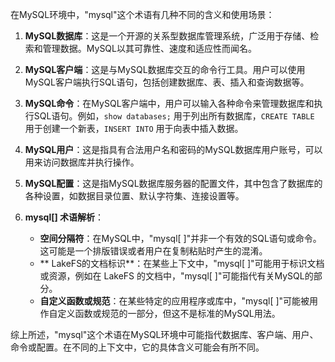 
在MySQL环境中，"mysql"这个术语有几种不同的含义和使用场景：

1. **MySQL数据库**：这是一个开源的关系型数据库管理系统，广泛用于存储、检索和管理数据。MySQL以其可靠性、速度和适应性而闻名。

2. **MySQL客户端**：这是与MySQL数据库交互的命令行工具。用户可以使用MySQL客户端执行SQL语句，包括创建数据库、表、插入和查询数据等。

3. **MySQL命令**：在MySQL客户端中，用户可以输入各种命令来管理数据库和执行SQL语句。例如，`show databases;` 用于列出所有数据库，`CREATE TABLE` 用于创建一个新表，`INSERT INTO` 用于向表中插入数据。

4. **MySQL用户**：这是指具有合法用户名和密码的MySQL数据库用户账号，可以用来访问数据库并执行操作。

5. **MySQL配置**：这是指MySQL数据库服务器的配置文件，其中包含了数据库的各种设置，如数据目录位置、默认字符集、连接设置等。

6. **mysql[] 术语解析**：
   - **空间分隔符**：在MySQL中，"mysql[ ]"并非一个有效的SQL语句或命令。这可能是一个排版错误或者用户在复制粘贴时产生的混淆。
   - ** LakeFS的文档标识**：在某些上下文中，"mysql[ ]"可能用于标识文档或资源，例如在 LakeFS 的文档中，"mysql[ ]"可能指代有关MySQL的部分。
   - **自定义函数或规范**：在某些特定的应用程序或库中，"mysql[ ]"可能被用作自定义函数或规范的一部分，但这不是标准的MySQL用法。

综上所述，"mysql"这个术语在MySQL环境中可能指代数据库、客户端、用户、命令或配置。在不同的上下文中，它的具体含义可能会有所不同。